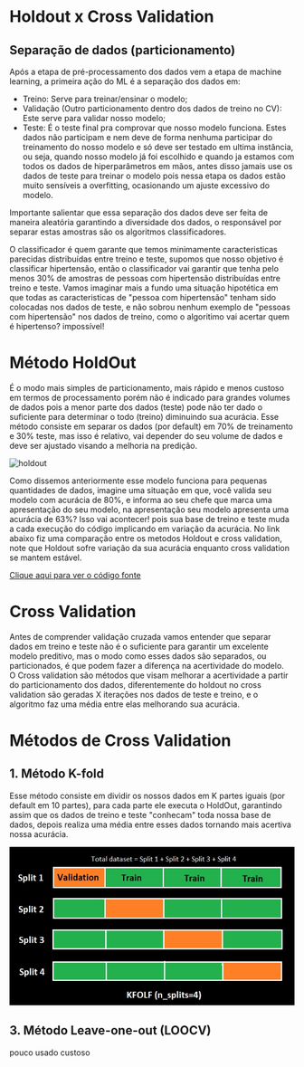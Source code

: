 # Holdout x Cross Validation

## Separação de dados (particionamento)

Após a etapa de pré-processamento dos dados vem a etapa de machine learning, a primeira ação do ML é a separação dos dados em:
- Treino: Serve para treinar/ensinar o modelo;
- Validação (Outro particionamento dentro dos dados de treino no CV): Este serve para validar nosso modelo;
- Teste: É o teste final pra comprovar que nosso modelo funciona. Estes dados não participam e nem deve de forma nenhuma participar do treinamento do nosso modelo e só deve ser testado em ultima instância, ou seja, quando nosso modelo já foi escolhido e quando ja estamos com todos os dados de hiperparâmetros em mãos, antes disso jamais use os dados de teste para treinar o modelo pois nessa etapa os dados estão muito sensíveis a overfitting, ocasionando um ajuste excessivo do modelo.<br>

Importante salientar que essa separação dos dados deve ser feita de maneira aleatória garantindo a diversidade dos dados, o responsável por separar estas amostras são os algoritmos classificadores.<br>

O classificador é quem garante que temos minimamente caracteristicas parecidas distribuídas entre treino e teste, supomos que nosso objetivo é classificar hipertensão, então o classificador vai garantir que tenha pelo menos 30% de amostras de pessoas com hipertensão distribuídas entre treino e teste. Vamos imaginar mais a fundo uma situação hipotética em que todas as caracteristicas de "pessoa com hipertensão" tenham sido colocadas nos dados de teste, e não sobrou nenhum exemplo de "pessoas com hipertensão" nos dados de treino, como o algoritimo vai acertar quem é hipertenso? impossível!

# Método HoldOut
É o modo mais simples de particionamento, mais rápido e menos custoso em termos de processamento porém não é indicado para grandes volumes de dados pois a menor parte dos dados (teste) pode não ter dado o suficiente para determinar o todo (treino) diminuindo sua acurácia. Esse método consiste em separar os dados (por default) em 70% de treinamento e 30% teste, mas isso é relativo, vai depender do seu volume de dados e deve ser ajustado visando a melhoria na predição.

![holdout](https://user-images.githubusercontent.com/115194365/213264298-6d8b6a25-ef72-49ce-9aa0-b809aff380a4.jpg)

Como dissemos anteriormente esse modelo funciona para pequenas quantidades de dados, imagine uma situação em que, você valida seu modelo com acurácia de 80%, e informa ao seu chefe que marca uma apresentação do seu modelo, na apresentação seu modelo apresenta uma acurácia de 63%? Isso vai acontecer! pois sua base de treino e teste muda a cada execução do código implicando em variação da acurácia. No link abaixo fiz uma comparação entre os metodos Holdout e cross validation, note que Holdout sofre variação da sua acurácia enquanto cross validation se mantem estável.

[Clique aqui para ver o código fonte](https://github.com/dev-daniel-amorim/ML-Tecnicas/blob/main/Tecnicas%20de%20ML.ipynb)

# Cross Validation
Antes de comprender validação cruzada vamos entender que separar dados em treino e teste não é o suficiente para garantir um excelente modelo preditivo, mas o modo como esses dados são separados, ou particionados, é que podem fazer a diferença na acertividade do modelo.<br>
O Cross validation são métodos que visam melhorar a acertividade a partir do particionamento dos dados, diferentemente do holdout no cross validation são geradas X iterações nos dados de teste e treino, e o algoritmo faz uma média entre elas melhorando sua acurácia.

# Métodos de Cross Validation
## 1. Método K-fold
Esse método consiste em dividir os nossos dados em K partes iguais (por default em 10 partes), para cada parte ele executa o HoldOut, garantindo assim que os dados de treino e teste "conhecam" toda nossa base de dados, depois realiza uma média entre esses dados tornando mais acertiva nossa acurácia.

<img src='cv.jpg'>

## 3. Método Leave-one-out (LOOCV)
pouco usado custoso


